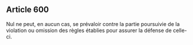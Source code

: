 Article 600
----
Nul ne peut, en aucun cas, se prévaloir contre la partie poursuivie de la
violation ou omission des règles établies pour assurer la défense de celle-ci.

